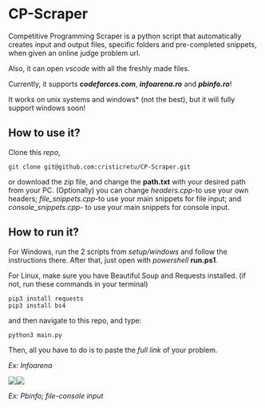 # CP-Scraper
Competitive Programming Scraper is a python script that automatically creates input and output files, specific folders and pre-completed snippets, when given an online judge problem url.

Also, it can open *vscode* with all the freshly made files.

Currently, it supports ***codeforces.com***, ***infoarena.ro*** and ***pbinfo.ro***!

It works on unix systems and windows* (not the best), but it will fully support windows soon!

## How to use it?

Clone this *repo*,

```
git clone git@github.com:cristicretu/CP-Scraper.git
```

 or download the zip file, and change the **path.txt** with your desired path from your PC. (Optionally) you can change *headers.cpp*-to use your own headers; *file_snippets.cpp*-to use your main snippets for file input; and *console_snippets.cpp*- to use your main snippets for console input.

## How to run it?

For Windows, run the 2 scripts from *setup/windows* and follow the instructions there. After that, just open with *powershell* **run.ps1**.

For Linux, make sure you have Beautiful Soup and Requests installed. (if not, run these commands in your terminal)

```
pip3 install requests
pip3 install bs4
```

and then navigate to this repo, and type:

```
python3 main.py
```

Then, all you have to do is to paste the *full link* of your problem.

*Ex: Infoarena*

![](https://cdn.discordapp.com/attachments/427049682364268544/794227851753816084/ezgif.com-gif-maker.gif)![](https://cdn.discordapp.com/attachments/427049682364268544/794265081423724624/aaa.gif)

*Ex: Pbinfo; file-console input*